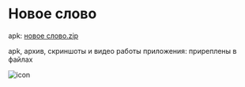 # Новое слово

apk: [новое слово.zip](https://github.com/prestcote/new-word-app/files/8709821/default.zip)

apk, архив, скриншоты и видео работы приложения: приреплены в файлах

![icon](https://user-images.githubusercontent.com/91803120/168861307-95066de5-9d75-40b8-911c-3f5fca25cd72.jpg)
